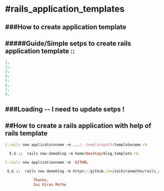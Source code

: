 #rails_application_templates
===========================

###How to create application template
--------------------------------

#####Guide/Simple setps to create rails application template ::
-------------------------------------------------------
```ruby
1.
2.
3.
4.
5.
6.
7.
8.
```
###Loading -- I need to update setps ! 
----------------------------------------

##How to create a rails application with help of rails template
-----------------------------


```ruby
1.rails new applicatoinname -m .../..templatepath/templatename.rb
  
  E.G ::  rails new demoblog -m home/Desktop/blog_template.rb
```

```ruby
2.rails new applicationname -m  GITURL

 E.G ::  rails new demoblog -m https://github.com/saikiranmothe/rails_application_templates/blob/master/simple_blog.rb
```
 
 
 
 
```ruby
			 Thanks,
			 Sai Kiran Mothe  
```